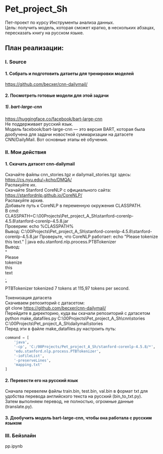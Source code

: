 # Pet_project_Sh
Пет-проект по курсу Инструменты анализа данных.           
Цель: получить модель, которая сможет кратко, в нескольких абзацах, пересказать книгу на русском языке. 
## План реализации:
### I. Source
#### 1. Собрать и подготовить датаеты для тренировки моделей        
https://github.com/becxer/cnn-dailymail/      
#### 2. Посмотреть готовые модели для этой задачи
##### 1). bart-large-cnn       
https://huggingface.co/facebook/bart-large-cnn          
Не поддерживает русский язык.    
Модель facebook/bart-large-cnn — это версия BART, которая была дообучена для задачи новостной суммаризации на датасете CNN/DailyMail. Вот основные этапы её обучения.      
### II. Мои действия          
#### 1. Скачать датасет cnn-dailymail    
Скачайте файлы cnn_stories.tgz и dailymail_stories.tgz здесь:      
https://cs.nyu.edu/~kcho/DMQA/          
Распакуйте их.        
Скачайте Stanford CoreNLP с официального сайта:       
https://stanfordnlp.github.io/CoreNLP/            
Распакуйте архив.       
Добавьте путь к CoreNLP в переменную окружения CLASSPATH.    
В cmd:      
CLASSPATH=C:\00Projects\Pet_project_A_Sh\stanford-corenlp-4.5.8\stanford-corenlp-4.5.8.jar             
Проверим: echo %CLASSPATH%        
Вывод: C:\00Projects\Pet_project_A_Sh\stanford-corenlp-4.5.8\stanford-corenlp-4.5.8.jar
Проверьте, что CoreNLP работает:
echo "Please tokenize this text." | java edu.stanford.nlp.process.PTBTokenizer         
Вывод:        
  "        
  Please      
  tokenize        
  this       
  text        
  .      
  "       
  PTBTokenizer tokenized 7 tokens at 115,97 tokens per second.

Токенизация датасета      
Скачиваем репозиторий с датасетом:       
git clone https://github.com/becxer/cnn-dailymail/        
Перейдите в директорию, куда вы скачали репозиторий с датасетом       
python make_datafiles.py C:\00Projects\Pet_project_A_Sh\cnn\stories C:\00Projects\Pet_project_A_Sh\dailymail\stories       
Перед эти в файле make_datafiles.py настроить путь:       
```python
command = [
    'java',
    '-cp', 'C:/00Projects/Pet_project_A_Sh/stanford-corenlp-4.5.8/*',  # Укажи путь к JAR-файлам
    'edu.stanford.nlp.process.PTBTokenizer',
    '-ioFileList',
    '-preserveLines',
    'mapping.txt'
]
```

#### 2. Перевести его на русский язык      
Сначала перевелем файлы train.bin, test.bin, val.bin в формат txt для удобства перевода английского текста на русский (bin_to_txt.py).       
Затем выполняем перевод, не полностью, огромные данные (translate.py).        
#### 3. Дообучить модель bart-large-cnn, чтобы она работала с русским языком

### III. Бейзлайн    
pp.ipynb
